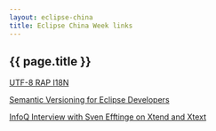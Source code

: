 ```yaml
---
layout: eclipse-china
title: Eclipse China Week links
---
```


## {{ page.title }}

[UTF-8 RAP I18N](http://eclipsesource.com/blogs/2013/06/18/i18n-in-eclipse-with-utf-8-property-files/)

[Semantic Versioning for Eclipse Developers](http://eclipsesource.com/blogs/2013/06/28/semantic-versioning-for-eclipse-developers/)

[InfoQ Interview with Sven Efftinge on Xtend and Xtext](http://www.infoq.com/interviews/sven-efftinge-xtend-xtext)